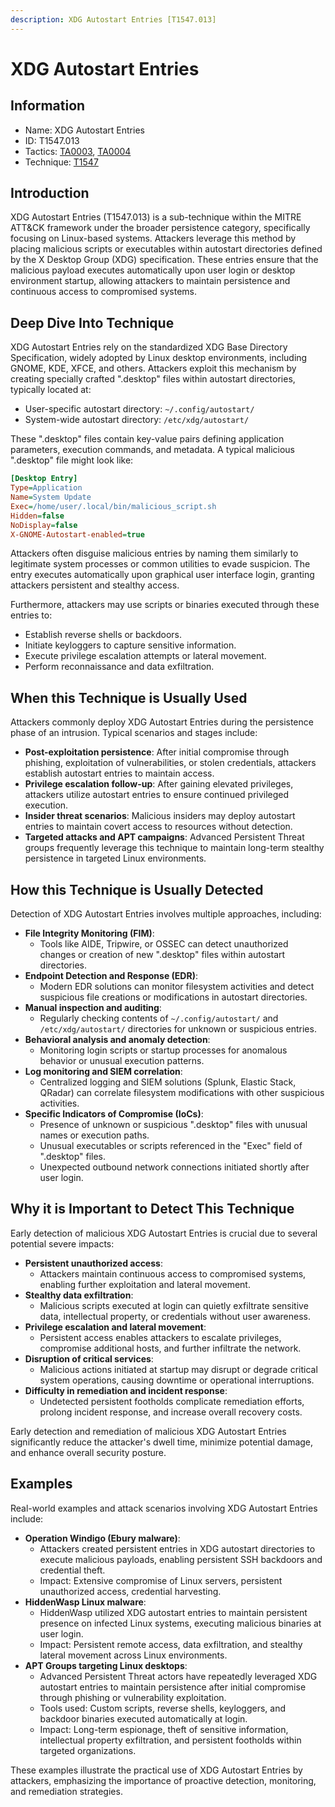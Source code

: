```yaml
---
description: XDG Autostart Entries [T1547.013]
---
```


# XDG Autostart Entries

## Information

* Name: XDG Autostart Entries
* ID: T1547.013
* Tactics: [TA0003](../), [TA0004](../../ta0004/)
* Technique: [T1547](./)

## Introduction

XDG Autostart Entries (T1547.013) is a sub-technique within the MITRE ATT\&CK framework under the broader persistence category, specifically focusing on Linux-based systems. Attackers leverage this method by placing malicious scripts or executables within autostart directories defined by the X Desktop Group (XDG) specification. These entries ensure that the malicious payload executes automatically upon user login or desktop environment startup, allowing attackers to maintain persistence and continuous access to compromised systems.

## Deep Dive Into Technique

XDG Autostart Entries rely on the standardized XDG Base Directory Specification, widely adopted by Linux desktop environments, including GNOME, KDE, XFCE, and others. Attackers exploit this mechanism by creating specially crafted ".desktop" files within autostart directories, typically located at:

* User-specific autostart directory: `~/.config/autostart/`
* System-wide autostart directory: `/etc/xdg/autostart/`

These ".desktop" files contain key-value pairs defining application parameters, execution commands, and metadata. A typical malicious ".desktop" file might look like:

```ini
[Desktop Entry]
Type=Application
Name=System Update
Exec=/home/user/.local/bin/malicious_script.sh
Hidden=false
NoDisplay=false
X-GNOME-Autostart-enabled=true
```

Attackers often disguise malicious entries by naming them similarly to legitimate system processes or common utilities to evade suspicion. The entry executes automatically upon graphical user interface login, granting attackers persistent and stealthy access.

Furthermore, attackers may use scripts or binaries executed through these entries to:

* Establish reverse shells or backdoors.
* Initiate keyloggers to capture sensitive information.
* Execute privilege escalation attempts or lateral movement.
* Perform reconnaissance and data exfiltration.

## When this Technique is Usually Used

Attackers commonly deploy XDG Autostart Entries during the persistence phase of an intrusion. Typical scenarios and stages include:

* **Post-exploitation persistence**: After initial compromise through phishing, exploitation of vulnerabilities, or stolen credentials, attackers establish autostart entries to maintain access.
* **Privilege escalation follow-up**: After gaining elevated privileges, attackers utilize autostart entries to ensure continued privileged execution.
* **Insider threat scenarios**: Malicious insiders may deploy autostart entries to maintain covert access to resources without detection.
* **Targeted attacks and APT campaigns**: Advanced Persistent Threat groups frequently leverage this technique to maintain long-term stealthy persistence in targeted Linux environments.

## How this Technique is Usually Detected

Detection of XDG Autostart Entries involves multiple approaches, including:

* **File Integrity Monitoring (FIM)**:
  * Tools like AIDE, Tripwire, or OSSEC can detect unauthorized changes or creation of new ".desktop" files within autostart directories.
* **Endpoint Detection and Response (EDR)**:
  * Modern EDR solutions can monitor filesystem activities and detect suspicious file creations or modifications in autostart directories.
* **Manual inspection and auditing**:
  * Regularly checking contents of `~/.config/autostart/` and `/etc/xdg/autostart/` directories for unknown or suspicious entries.
* **Behavioral analysis and anomaly detection**:
  * Monitoring login scripts or startup processes for anomalous behavior or unusual execution patterns.
* **Log monitoring and SIEM correlation**:
  * Centralized logging and SIEM solutions (Splunk, Elastic Stack, QRadar) can correlate filesystem modifications with other suspicious activities.
* **Specific Indicators of Compromise (IoCs)**:
  * Presence of unknown or suspicious ".desktop" files with unusual names or execution paths.
  * Unusual executables or scripts referenced in the "Exec" field of ".desktop" files.
  * Unexpected outbound network connections initiated shortly after user login.

## Why it is Important to Detect This Technique

Early detection of malicious XDG Autostart Entries is crucial due to several potential severe impacts:

* **Persistent unauthorized access**:
  * Attackers maintain continuous access to compromised systems, enabling further exploitation and lateral movement.
* **Stealthy data exfiltration**:
  * Malicious scripts executed at login can quietly exfiltrate sensitive data, intellectual property, or credentials without user awareness.
* **Privilege escalation and lateral movement**:
  * Persistent access enables attackers to escalate privileges, compromise additional hosts, and further infiltrate the network.
* **Disruption of critical services**:
  * Malicious actions initiated at startup may disrupt or degrade critical system operations, causing downtime or operational interruptions.
* **Difficulty in remediation and incident response**:
  * Undetected persistent footholds complicate remediation efforts, prolong incident response, and increase overall recovery costs.

Early detection and remediation of malicious XDG Autostart Entries significantly reduce the attacker's dwell time, minimize potential damage, and enhance overall security posture.

## Examples

Real-world examples and attack scenarios involving XDG Autostart Entries include:

* **Operation Windigo (Ebury malware)**:
  * Attackers created persistent entries in XDG autostart directories to execute malicious payloads, enabling persistent SSH backdoors and credential theft.
  * Impact: Extensive compromise of Linux servers, persistent unauthorized access, credential harvesting.
* **HiddenWasp Linux malware**:
  * HiddenWasp utilized XDG autostart entries to maintain persistent presence on infected Linux systems, executing malicious binaries at user login.
  * Impact: Persistent remote access, data exfiltration, and stealthy lateral movement across Linux environments.
* **APT Groups targeting Linux desktops**:
  * Advanced Persistent Threat actors have repeatedly leveraged XDG autostart entries to maintain persistence after initial compromise through phishing or vulnerability exploitation.
  * Tools used: Custom scripts, reverse shells, keyloggers, and backdoor binaries executed automatically at login.
  * Impact: Long-term espionage, theft of sensitive information, intellectual property exfiltration, and persistent footholds within targeted organizations.

These examples illustrate the practical use of XDG Autostart Entries by attackers, emphasizing the importance of proactive detection, monitoring, and remediation strategies.
